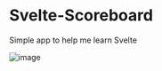 # Svelte-Scoreboard
Simple app to help me learn Svelte

![image](https://user-images.githubusercontent.com/77083766/197399390-e95b7b12-207d-40fc-a9f9-edbcc31e174c.png)
